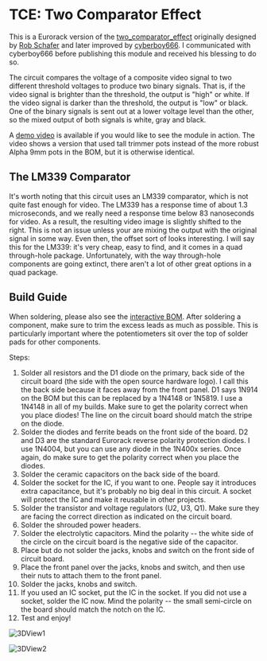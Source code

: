 TCE: Two Comparator Effect
===

This is a Eurorack version of the [two_comparator_effect](https://github.com/cyberboy666/two_comparator_effect) originally designed by [Rob Schafer](https://www.youtube.com/c/schaferob) and later improved by [cyberboy666](https://github.com/cyberboy666). I communicated with cyberboy666 before publishing this module and received his blessing to do so.

The circuit compares the voltage of a composite video signal to two different threshold voltages to produce two binary signals. That is, if the video signal is brighter than the threshold, the output is "high" or white. If the video signal is darker than the threshold, the output is "low" or black. One of the binary signals is sent out at a lower voltage level than the other, so the mixed output of both signals is white, gray and black.

A [demo video](https://youtu.be/mtZ2dQ727Hc) is available if you would like to see the module in action. The video shows a version that used tall trimmer pots instead of the more robust Alpha 9mm pots in the BOM, but it is otherwise identical. 

The LM339 Comparator
--------------------

It's worth noting that this circuit uses an LM339 comparator, which is not quite fast enough for video. The LM339 has a response time of about 1.3 microseconds, and we really need a response time below 83 nanoseconds for video. As a result, the resulting video image is slightly shifted to the right. This is not an issue unless your are mixing the output with the original signal in some way. Even then, the offset sort of looks interesting. I will say this for the LM339: it's very cheap, easy to find, and it comes in a quad through-hole package. Unfortunately, with the way through-hole components are going extinct, there aren't a lot of other great options in a quad package.

Build Guide
-----------

When soldering, please also see the [interactive BOM](https://octovolt.github.io/TCE). After soldering a component, make sure to trim the excess leads as much as possible. This is particularly important where the potentiometers sit over the top of solder pads for other components.

Steps:

1. Solder all resistors and the D1 diode on the primary, back side of the circuit board (the side with the open source hardware logo). I call this the back side because it faces away from the front panel. D1 says 1N914 on the BOM but this can be replaced by a 1N4148 or 1N5819. I use a 1N4148 in all of my builds. Make sure to get the polarity correct when you place diodes! The line on the circuit board should match the stripe on the diode.
2. Solder the diodes and ferrite beads on the front side of the board. D2 and D3 are the standard Eurorack reverse polarity protection diodes. I use 1N4004, but you can use any diode in the 1N400x series. Once again, do make sure to get the polarity correct when you place the diodes.
3. Solder the ceramic capacitors on the back side of the board.
4. Solder the socket for the IC, if you want to one. People say it introduces extra capacitance, but it's probably no big deal in this circuit. A socket will protect the IC and make it reusable in other projects.
5. Solder the transistor and voltage regulators (U2, U3, Q1). Make sure they are facing the correct direction as indicated on the circuit board.
6. Solder the shrouded power headers.
7. Solder the electrolytic capacitors. Mind the polarity -- the white side of the circle on the circuit board is the negative side of the capacitor.
8. Place but do not solder the jacks, knobs and switch on the front side of circuit board.
9. Place the front panel over the jacks, knobs and switch, and then use their nuts to attach them to the front panel.
10. Solder the jacks, knobs and switch.
11. If you used an IC socket, put the IC in the socket. If you did not use a socket, solder the IC now. Mind the polarity -- the small semi-circle on the board should match the notch on the IC.
12. Test and enjoy!

![3DView1](https://github.com/octovolt/TCE/assets/78008936/e1e90ec4-956b-4947-9fed-bfc4c0f6c1aa)

![3DView2](https://github.com/octovolt/TCE/assets/78008936/aee480e0-fdf1-49a1-851b-43fc430dd3a2)



